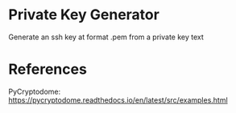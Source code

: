 # Private Key Generator
Generate an ssh key at format .pem from a private key text


# References

PyCryptodome: https://pycryptodome.readthedocs.io/en/latest/src/examples.html

